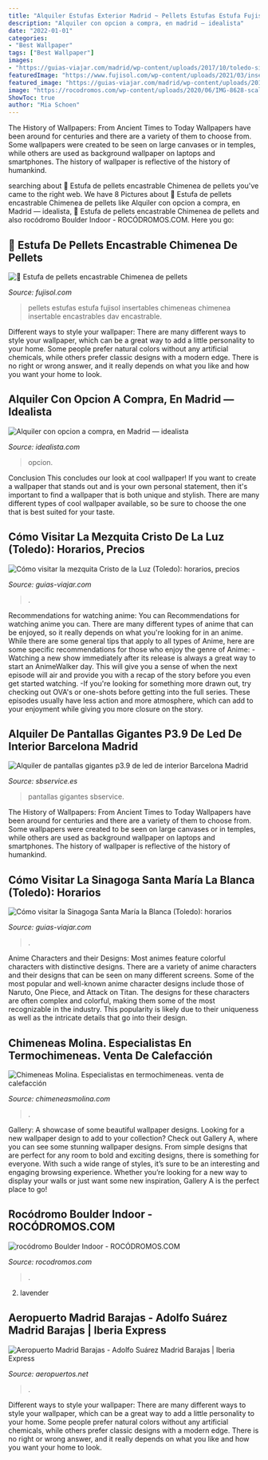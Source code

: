 ```yaml
---
title: "Alquiler Estufas Exterior Madrid ~ Pellets Estufas Estufa Fujisol Insertables Chimeneas Chimenea Insertable Encastrables Dav Encastrable"
description: "Alquiler con opcion a compra, en madrid — idealista"
date: "2022-01-01"
categories:
- "Best Wallpaper"
tags: ["Best Wallpaper"]
images:
- "https://guias-viajar.com/madrid/wp-content/uploads/2017/10/toledo-sinagoga-santa-maria-blanca-002-600x488.jpg"
featuredImage: "https://www.fujisol.com/wp-content/uploads/2021/03/insertable-funcionando-1-1024x883.jpg"
featured_image: "https://guias-viajar.com/madrid/wp-content/uploads/2017/10/toledo-sinagoga-santa-maria-blanca-002-600x488.jpg"
image: "https://rocodromos.com/wp-content/uploads/2020/06/IMG-8628-scaled.jpg"
ShowToc: true
author: "Mia Schoen"
---
```



The History of Wallpapers: From Ancient Times to Today
Wallpapers have been around for centuries and there are a variety of them to choose from. Some wallpapers were created to be seen on large canvases or in temples, while others are used as background wallpaper on laptops and smartphones. The history of wallpaper is reflective of the history of humankind.

	

		
searching about 🥇 Estufa de pellets encastrable Chimenea de pellets you've came to the right web. We have 8 Pictures about 🥇 Estufa de pellets encastrable Chimenea de pellets like Alquiler con opcion a compra, en Madrid — idealista, 🥇 Estufa de pellets encastrable Chimenea de pellets and also rocódromo Boulder Indoor - ROCÓDROMOS.COM. Here you go:
		
    
## 🥇 Estufa De Pellets Encastrable Chimenea De Pellets

<img loading=lazy src="https://www.fujisol.com/wp-content/uploads/2021/03/insertable-funcionando-1-1024x883.jpg" onerror="this.onerror=null;this.src='https://tse1.mm.bing.net/th?id=OIP.hWwj9IulFZZ1JUJcZWqscAHaGY&amp;pid=15.1';" alt="🥇 Estufa de pellets encastrable Chimenea de pellets">

_Source: fujisol.com_

>pellets estufas estufa fujisol insertables chimeneas chimenea insertable encastrables dav encastrable. 

	

Different ways to style your wallpaper:
There are many different ways to style your wallpaper, which can be a great way to add a little personality to your home. Some people prefer natural colors without any artificial chemicals, while others prefer classic designs with a modern edge. There is no right or wrong answer, and it really depends on what you like and how you want your home to look.

    
## Alquiler Con Opcion A Compra, En Madrid — Idealista

<img loading=lazy src="https://img3.idealista.com/blur/WEB_LISTING-M/0/id.pro.es.image.master/da/1e/7d/870589016.jpg" onerror="this.onerror=null;this.src='https://tse4.mm.bing.net/th?id=OIP.rgts2mrcBDhkFhE2pQI9FgHaFj&amp;pid=15.1';" alt="Alquiler con opcion a compra, en Madrid — idealista">

_Source: idealista.com_

>opcion. 

	

Conclusion
This concludes our look at cool wallpaper! If you want to create a wallpaper that stands out and is your own personal statement, then it's important to find a wallpaper that is both unique and stylish. There are many different types of cool wallpaper available, so be sure to choose the one that is best suited for your taste.

    
## Cómo Visitar La Mezquita Cristo De La Luz (Toledo): Horarios, Precios

<img loading=lazy src="https://guias-viajar.com/madrid/wp-content/uploads/2014/08/toledo-mezquita-cristo-luz-007.jpg" onerror="this.onerror=null;this.src='https://tse2.mm.bing.net/th?id=OIP.vYEZwkFU3Z2Ls-GQO5d_qwHaGC&amp;pid=15.1';" alt="Cómo visitar la mezquita Cristo de la Luz (Toledo): horarios, precios">

_Source: guias-viajar.com_

>. 

	

Recommendations for watching anime: You can
Recommendations for watching anime you can. There are many different types of anime that can be enjoyed, so it really depends on what you're looking for in an anime. While there are some general tips that apply to all types of Anime, here are some specific recommendations for those who enjoy the genre of Anime: 
-Watching a new show immediately after its release is always a great way to start an AnimeWalker day. This will give you a sense of when the next episode will air and provide you with a recap of the story before you even get started watching. 
-If you're looking for something more drawn out, try checking out OVA's or one-shots before getting into the full series. These episodes usually have less action and more atmosphere, which can add to your enjoyment while giving you more closure on the story.

    
## Alquiler De Pantallas Gigantes P3.9 De Led De Interior Barcelona Madrid

<img loading=lazy src="https://sbservice.es/wp-content/uploads/2020/06/SBS_ledwall_firataxi2-rotated-1.jpeg" onerror="this.onerror=null;this.src='https://tse4.mm.bing.net/th?id=OIP.WfmKpCObep2HWlhaekGqRwHaFj&amp;pid=15.1';" alt="Alquiler de pantallas gigantes p3.9 de led de interior Barcelona Madrid">

_Source: sbservice.es_

>pantallas gigantes sbservice. 

	

The History of Wallpapers: From Ancient Times to Today
Wallpapers have been around for centuries and there are a variety of them to choose from. Some wallpapers were created to be seen on large canvases or in temples, while others are used as background wallpaper on laptops and smartphones. The history of wallpaper is reflective of the history of humankind.

    
## Cómo Visitar La Sinagoga Santa María La Blanca (Toledo): Horarios

<img loading=lazy src="https://guias-viajar.com/madrid/wp-content/uploads/2017/10/toledo-sinagoga-santa-maria-blanca-002-600x488.jpg" onerror="this.onerror=null;this.src='https://tse1.mm.bing.net/th?id=OIP.r63wIrcEtTZgX-XUwMyjEgHaGB&amp;pid=15.1';" alt="Cómo visitar la Sinagoga Santa María la Blanca (Toledo): horarios">

_Source: guias-viajar.com_

>. 

	

Anime Characters and their Designs: Most animes feature colorful characters with distinctive designs.
There are a variety of anime characters and their designs that can be seen on many different screens. Some of the most popular and well-known anime character designs include those of Naruto, One Piece, and Attack on Titan. The designs for these characters are often complex and colorful, making them some of the most recognizable in the industry. This popularity is likely due to their uniqueness as well as the intricate details that go into their design.

    
## Chimeneas Molina. Especialistas En Termochimeneas. Venta De Calefacción

<img loading=lazy src="http://www.chimeneasmolina.com/wp-content/galleries/nuestros-trabajos/clientes-chimenea-guadalajara-rustica.jpg" onerror="this.onerror=null;this.src='https://tse1.mm.bing.net/th?id=OIP.SpcDusl_FlfV-OLExPAJ1AHaNQ&amp;pid=15.1';" alt="Chimeneas Molina. Especialistas en termochimeneas. venta de calefacción">

_Source: chimeneasmolina.com_

>. 

	

Gallery: A showcase of some beautiful wallpaper designs.
Looking for a new wallpaper design to add to your collection? Check out Gallery A, where you can see some stunning wallpaper designs. From simple designs that are perfect for any room to bold and exciting designs, there is something for everyone. With such a wide range of styles, it’s sure to be an interesting and engaging browsing experience. Whether you’re looking for a new way to display your walls or just want some new inspiration, Gallery A is the perfect place to go!





	
	
    
## Rocódromo Boulder Indoor - ROCÓDROMOS.COM

<img loading=lazy src="https://rocodromos.com/wp-content/uploads/2020/06/IMG-8628-scaled.jpg" onerror="this.onerror=null;this.src='https://tse2.mm.bing.net/th?id=OIP.YG7D2KlalResu69PdvYCkgHaC4&amp;pid=15.1';" alt="rocódromo Boulder Indoor - ROCÓDROMOS.COM">

_Source: rocodromos.com_

>. 

	

2. lavender 

    
## Aeropuerto Madrid Barajas - Adolfo Suárez Madrid Barajas | Iberia Express

<img loading=lazy src="https://www.aeropuertos.net/wp-content/uploads/2009/03/Aeropuerto-Adolfo-Suarez-Madrid-Barajas-1024x681.jpg" onerror="this.onerror=null;this.src='https://tse1.mm.bing.net/th?id=OIP.NOgk1ue05F7m-FDl7CiqGQHaE7&amp;pid=15.1';" alt="Aeropuerto Madrid Barajas - Adolfo Suárez Madrid Barajas | Iberia Express">

_Source: aeropuertos.net_

>. 

	

Different ways to style your wallpaper:
There are many different ways to style your wallpaper, which can be a great way to add a little personality to your home. Some people prefer natural colors without any artificial chemicals, while others prefer classic designs with a modern edge. There is no right or wrong answer, and it really depends on what you like and how you want your home to look.

